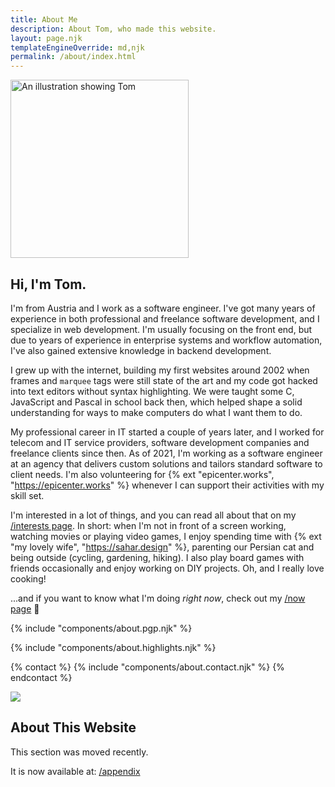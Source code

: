 ```yaml
---
title: About Me
description: About Tom, who made this website.
layout: page.njk
templateEngineOverride: md,njk
permalink: /about/index.html
---
```

<div class="flex flex-row justify-content-between align-items-center flex-wrap mb1">
  <div class="w25 w75m p1 mx-auto">
    <img class="img-fluid circle shadow u-photo" src="/img/ttntm.webp" alt="An illustration showing Tom" title="Yup, that could be me." width="285" height="285" eleventy:ignore>
  </div>
  <div class="w75 w100m indent-2-md">
    <h2 class="h3">
      Hi, I'm Tom.
    </h2>
    <p class="p-note m0">
      I'm from Austria and I work as a software engineer. I've got many years of experience in both professional and freelance software development, and I specialize in web development. I'm usually focusing on the front end, but due to years of experience in enterprise systems and workflow automation, I've also gained extensive knowledge in backend development.
    </p>
  </div>
</div>

I grew up with the internet, building my first websites around 2002 when frames and `marquee` tags were still state of the art and my code got hacked into text editors without syntax highlighting. We were taught some C, JavaScript and Pascal in school back then, which helped shape a solid understanding for ways to make computers do what I want them to do.

My professional career in IT started a couple of years later, and I worked for telecom and IT service providers, software development companies and freelance clients since then. As of 2021, I'm working as a software engineer at an agency that delivers custom solutions and tailors standard software to client needs. I'm also volunteering for {% ext "epicenter.works", "https://epicenter.works" %} whenever I can support their activities with my skill set.

I'm interested in a lot of things, and you can read all about that on my <a href="/interests/">/interests page</a>.
In short: when I'm not in front of a screen working, watching movies or playing video games, I enjoy spending time with {% ext "my lovely wife", "https://sahar.design" %}, parenting our Persian cat and being outside (cycling, gardening, hiking). I also play board games with friends occasionally and enjoy working on DIY projects. Oh, and I really love cooking!

...and if you want to know what I'm doing _right now_, check out my [/now page](/now/) 🚀

{% include "components/about.pgp.njk" %}

{% include "components/about.highlights.njk" %}

<div class="hr shadow mt2 mb2"></div>

{% contact %}
  {% include "components/about.contact.njk" %}
{% endcontact %}

<p id="cat" class="text-center mt2 mb0" style="line-height: 0;">
  <a class="d-inline-block" href="https://pixelfed.social/alfithecat" title="Meow!">
    <img class="d-inline-block m0" src="/img/walking_cat.gif" eleventy:ignore>
  </a>
</p>
<div class="hr shadow mb2" style="margin-top: 0;"></div>

## About This Website

This section was moved recently.

It is now available at: [/appendix](/appendix/)

